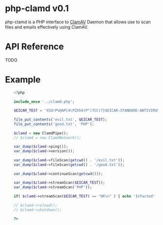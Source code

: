 php-clamd v0.1
==============

php-clamd is a PHP interface to [ClamAV](http://www.clamav.net/) Daemon that allows use to scan files and emails effectively using ClamAV.

API Reference
=============

TODO

Example
========

```PHP
    <?php
    
    include_once '../clamd.php';
    
    $EICAR_TEST = 'X5O!P%@AP[4\PZX54(P^)7CC)7}$EICAR-STANDARD-ANTIVIRUS-TEST-FILE!$H+H*';
    
    file_put_contents('evil.txt', $EICAR_TEST);
    file_put_contents('good.txt', 'PHP');
    
    $clamd = new ClamdPipe();
    // $clamd = new ClamdNetwork();
    
    var_dump($clamd->ping());
    var_dump($clamd->version());
    
    var_dump($clamd->fileScan(getcwd() . '/evil.txt'));
    var_dump($clamd->fileScan(getcwd() . '/good.txt'));
    
    var_dump($clamd->continueScan(getcwd()));
    
    var_dump($clamd->streamScan($EICAR_TEST));
    var_dump($clamd->streamScan('PHP'));
    
    if( $clamd->streamScan($EICAR_TEST) == "OK\n" ) { echo 'Infacted' . PHP_EOL; }
    
    // $clamd->reload();
    // $clamd->shutdown();
    
    ?>
```

